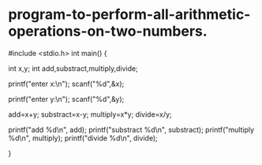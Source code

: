 # program-to-perform-all-arithmetic-operations-on-two-numbers.

#include <stdio.h>
int main()
{
  
  int x,y;
  int add,substract,multiply,divide;
  
  printf("enter x:\n");
  scanf("%d",&x);
  
  printf("enter y:\n");
  scanf("%d",&y);
  
  add=x+y;
  substract=x-y;
  multiply=x*y;
  divide=x/y;
  
  printf("add %d\n", add);
   printf("substract %d\n", substract);
    printf("multiply %d\n", multiply);
     printf("divide %d\n", divide);
  
       
}
